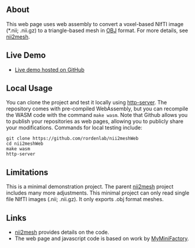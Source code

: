 ## About

This web page uses web assembly to convert a voxel-based NIfTI image (*.nii; .nii.gz) to a triangle-based mesh in [OBJ](https://en.wikipedia.org/wiki/Wavefront_.obj_file) format. For more details, see [nii2mesh](https://github.com/neurolabusc/nii2mesh).

## Live Demo

 - [Live demo hosted on GitHub](https://rordenlab.github.io/nii2meshWeb/)

## Local Usage

You can clone the project and test it locally using [http-server](https://www.npmjs.com/package/http-server). The repository comes with pre-compiled WebAssembly, but you can recompile the WASM code with the command `make wasm`. Note that Github allows you to publish your repositories as web pages, allowing you to publicly share your modifications. Commands for local testing include:

```
git clone https://github.com/rordenlab/nii2meshWeb
cd nii2meshWeb
make wasm
http-server
```

## Limitations

This is a minimal demonstration project. The parent [nii2mesh](https://github.com/neurolabusc/nii2mesh) project includes many more adjustments. This minimal project can only read single file NIfTI images (.nii; .nii.gz). It only exports .obj format meshes.

## Links

 - [nii2mesh](https://github.com/neurolabusc/nii2mesh) provides details on the code.
 - The web page and javascript code is based on work by [MyMiniFactory](https://github.com/MyMiniFactory/Fast-Quadric-Mesh-Simplification).